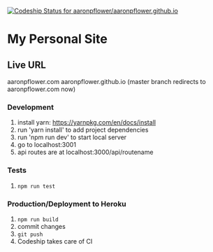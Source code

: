 [ ![Codeship Status for aaronpflower/aaronpflower.github.io](https://app.codeship.com/projects/6bf89e20-4044-0135-5bb2-72c922dfd1fc/status?branch=blog-integration)](https://app.codeship.com/projects/229981)
# My Personal Site

## Live URL
aaronpflower.com
aaronpflower.github.io (master branch redirects to aaronpflower.com now)

### Development
1. install yarn: https://yarnpkg.com/en/docs/install
2. run 'yarn install' to add project dependencies
3. run 'npm run dev' to start local server
4. go to localhost:3001
6. api routes are at localhost:3000/api/routename

### Tests
1. `npm run test`

### Production/Deployment to Heroku

1. `npm run build`
2. commit changes
2. `git push`
3. Codeship takes care of CI

